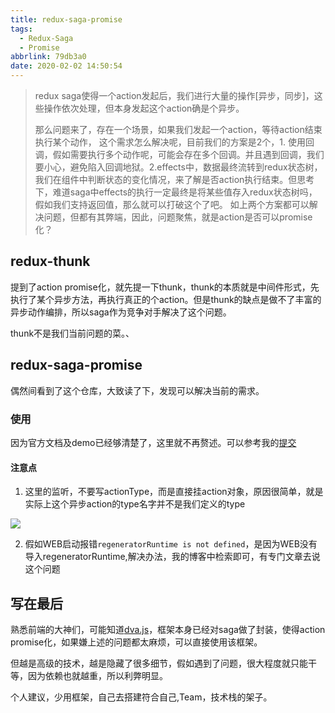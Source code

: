 ```yaml
---
title: redux-saga-promise
tags:
  - Redux-Saga
  - Promise
abbrlink: 79db3a0
date: 2020-02-02 14:50:54
---
```

> redux saga使得一个action发起后，我们进行大量的操作[异步，同步]，这些操作依次处理，但本身发起这个action确是个异步。
>
>那么问题来了，存在一个场景，如果我们发起一个action，等待action结束执行某个动作， 这个需求怎么解决呢，目前我们的方案是2个，1. 使用回调，假如需要执行多个动作呢，可能会存在多个回调。并且遇到回调，我们要小心，避免陷入回调地狱。2.effects中，数据最终流转到redux状态树，我们在组件中判断状态的变化情况，来了解是否action执行结束。但思考下，难道saga中effects的执行一定最终是将某些值存入redux状态树吗，假如我们支持返回值，那么就可以打破这个了吧。
> 如上两个方案都可以解决问题，但都有其弊端，因此，问题聚焦，就是action是否可以promise化？

## redux-thunk
提到了action promise化，就先提一下thunk，thunk的本质就是中间件形式，先执行了某个异步方法，再执行真正的个action。但是thunk的缺点是做不了丰富的异步动作编排，所以saga作为竞争对手解决了这个问题。

thunk不是我们当前问题的菜。、

## redux-saga-promise
偶然间看到了这个仓库，大致读了下，发现可以解决当前的需求。

### 使用
因为官方文档及demo已经够清楚了，这里就不再赘述。可以参考我的[提交](https://github.com/alanhg/react-demo/commit/52f7ef7a287a51407d00d89cc04f2cdf09ea8df8)

#### 注意点
1. 这里的监听，不要写actionType，而是直接挂action对象，原因很简单，就是实际上这个异步action的type名字并不是我们定义的type

![](https://i.imgur.com/YDQupne.png)

2. 假如WEB启动报错`regeneratorRuntime is not defined`，是因为WEB没有导入regeneratorRuntime,解决办法，我的博客中检索即可，有专门文章去说这个问题


## 写在最后
 熟悉前端的大神们，可能知道[dva.js](https://github.com/dvajs/dva)，框架本身已经对saga做了封装，使得action promise化，如果嫌上述的问题都太麻烦，可以直接使用该框架。

 但越是高级的技术，越是隐藏了很多细节，假如遇到了问题，很大程度就只能干等，因为依赖也就越重，所以利弊明显。

 个人建议，少用框架，自己去搭建符合自己,Team，技术栈的架子。
